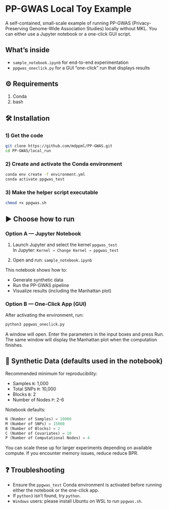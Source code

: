 # PP-GWAS Local Toy Example

A self-contained, small-scale example of running PP-GWAS (Privacy-Preserving Genome-Wide Association Studies) locally without MKL. You can either use a Jupyter notebook or a one-click GUI script.

## What’s inside

- `sample_notebook.ipynb` for end-to-end experimentation
- `ppgwas_oneclick.py` for a GUI “one-click” run that displays results

## ⚙️ Requirements

1. Conda
2. bash

## 🛠 Installation

### 1) Get the code

```bash
git clone https://github.com/mdppml/PP-GWAS.git
cd PP-GWAS/local_run
```

### 2) Create and activate the Conda environment
```bash
conda env create -f environment.yml
conda activate ppgwas_test
```

### 3) Make the helper script executable
```bash
chmod +x ppgwas.sh
```

## ▶️ Choose how to run

### Option A — Jupyter Notebook

1) Launch Jupyter and select the kernel `ppgwas_test`  
   In Jupyter: `Kernel → Change Kernel → ppgwas_test`

2) Open and run: `sample_notebook.ipynb`

This notebook shows how to:
- Generate synthetic data
- Run the PP-GWAS pipeline
- Visualize results (including the Manhattan plot)

### Option B — One-Click App (GUI)

After activating the environment, run:

```bash
python3 ppgwas_oneclick.py
```

A window will open. Enter the parameters in the input boxes and press Run. The same window will display the Manhattan plot when the computation finishes.

## 🔧 Synthetic Data (defaults used in the notebook)

Recommended minimum for reproducibility:
- Samples `N`: 1,000
- Total SNPs `M`: 10,000
- Blocks `B`: 2
- Number of Nodes `P`: 2-6
  
Notebook defaults:

```python
N (Number of Samples) = 10000
M (Number of SNPs) = 15000
B (Number of Blocks) = 2
C (Number of Covariates) = 10
P (Number of Computational Nodes) = 4
```

You can scale these up for larger experiments depending on available compute. If you encounter memory issues, reduce reduce BPR.

## ❓ Troubleshooting

- Ensure the `ppgwas_test` Conda environment is activated before running either the notebook or the one-click app.
- If `python3` isn’t found, try `python`.
- `Windows` users: please install Ubuntu on WSL to run `ppgwas.sh`.
